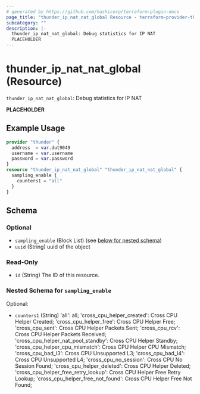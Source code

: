 ```yaml
---
# generated by https://github.com/hashicorp/terraform-plugin-docs
page_title: "thunder_ip_nat_nat_global Resource - terraform-provider-thunder"
subcategory: ""
description: |-
  thunder_ip_nat_nat_global: Debug statistics for IP NAT
  PLACEHOLDER
---
```


# thunder_ip_nat_nat_global (Resource)

`thunder_ip_nat_nat_global`: Debug statistics for IP NAT

__PLACEHOLDER__

## Example Usage

```terraform
provider "thunder" {
  address  = var.dut9049
  username = var.username
  password = var.password
}
resource "thunder_ip_nat_nat_global" "thunder_ip_nat_nat_global" {
  sampling_enable {
    counters1 = "all"
  }
}
```

<!-- schema generated by tfplugindocs -->
## Schema

### Optional

- `sampling_enable` (Block List) (see [below for nested schema](#nestedblock--sampling_enable))
- `uuid` (String) uuid of the object

### Read-Only

- `id` (String) The ID of this resource.

<a id="nestedblock--sampling_enable"></a>
### Nested Schema for `sampling_enable`

Optional:

- `counters1` (String) 'all': all; 'cross_cpu_helper_created': Cross CPU Helper Created; 'cross_cpu_helper_free': Cross CPU Helper Free; 'cross_cpu_sent': Cross CPU Helper Packets Sent; 'cross_cpu_rcv': Cross CPU Helper Packets Received; 'cross_cpu_helper_nat_pool_standby': Cross CPU Helper Standby; 'cross_cpu_helper_cpu_mismatch': Cross CPU Helper CPU Mismatch; 'cross_cpu_bad_l3': Cross CPU Unsupported L3; 'cross_cpu_bad_l4': Cross CPU Unsupported L4; 'cross_cpu_no_session': Cross CPU No Session Found; 'cross_cpu_helper_deleted': Cross CPU Helper Deleted; 'cross_cpu_helper_free_retry_lookup': Cross CPU Helper Free Retry Lookup; 'cross_cpu_helper_free_not_found': Cross CPU Helper Free Not Found;


